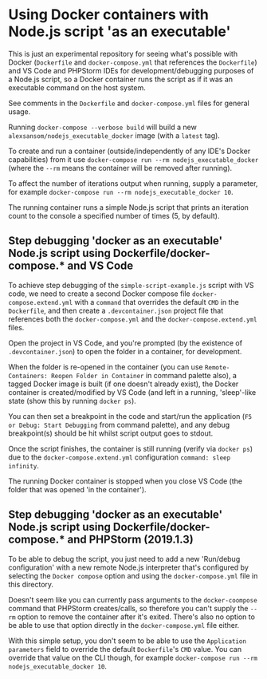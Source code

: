 # Using Docker containers with Node.js script 'as an executable'

This is just an experimental repository for seeing what's possible with Docker (`Dockerfile` and `docker-compose.yml`
that references the `Dockerfile`) and VS Code and PHPStorm IDEs for development/debugging purposes of a Node.js script,
so a Docker container runs the script as if it was an executable command on the host system.

See comments in the `Dockerfile` and `docker-compose.yml` files for general usage.

Running `docker-compose --verbose build` will build a new `alexsansom/nodejs_executable_docker` image (with
a `latest` tag).

To create and run a container (outside/independently of any IDE's Docker capabilities) from it use
`docker-compose run --rm nodejs_executable_docker` (where the `--rm` means the container will be removed after running).

To affect the number of iterations output when running, supply a parameter, for example
`docker-compose run --rm nodejs_executable_docker 10`.

The running container runs a simple Node.js script that prints an iteration count to the console a specified number of
times (5, by default).

## Step debugging 'docker as an executable' Node.js script using Dockerfile/docker-compose.* and VS Code

To achieve step debugging of the `simple-script-example.js` script with VS code, we need to create a second Docker
compose file `docker-compose.extend.yml` with a `command` that overrides the default `CMD` in the `Dockerfile`, and then
create a `.devcontainer.json` project file that references both the `docker-compose.yml` and the
`docker-compose.extend.yml` files.

Open the project in VS Code, and you're prompted (by the existence of `.devcontainer.json`) to open the folder in a
container, for development.

When the folder is re-opened in the container (you can use `Remote-Containers: Reopen Folder in Container` in command
palette also), a tagged Docker image is built (if one doesn't already exist), the Docker container is created/modified
by VS Code (and left in a running, 'sleep'-like state (show this by running `docker ps`).

You can then set a breakpoint in the code and start/run the application (`F5 or Debug: Start Debugging` from command
palette), and any debug breakpoint(s) should be hit whilst script output goes to stdout.

Once the script finishes, the container is still running (verify via `docker ps`) due to the `docker-compose.extend.yml`
configuration `command: sleep infinity`.

The running Docker container is stopped when you close VS Code (the folder that was opened 'in the container').

## Step debugging 'docker as an executable' Node.js script using Dockerfile/docker-compose.* and PHPStorm (2019.1.3)

To be able to debug the script, you just need to add a new 'Run/debug configuration' with a new remote Node.js
interpreter that's configured by selecting the `Docker compose` option and using the `docker-compose.yml` file in this
directory.

Doesn't seem like you can currently pass arguments to the `docker-coompose` command that PHPStorm creates/calls, so
therefore you can't supply the `--rm` option to remove the container after it's exited. There's also no option to be
able to use that option directly in the `docker-compose.yml` file either.

With this simple setup, you don't seem to be able to use the `Application parameters` field to override the default
`Dockerfile`'s `CMD` value. You can override that value on the CLI though, for example
`docker-compose run --rm nodejs_executable_docker 10`.